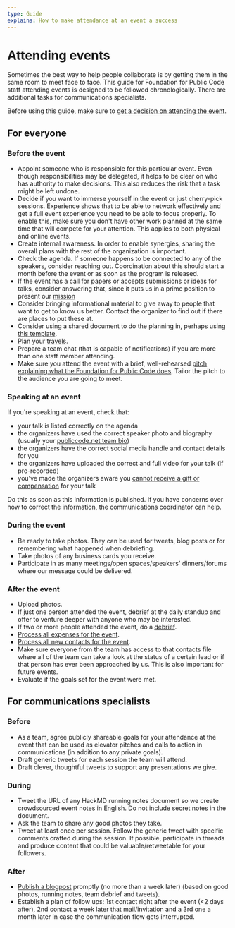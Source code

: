 ```yaml
---
type: Guide
explains: How to make attendance at an event a success
---
```


# Attending events

Sometimes the best way to help people collaborate is by getting them in the same room to meet face to face.
This guide for Foundation for Public Code staff attending events is designed to be followed chronologically.
There are additional tasks for communications specialists.

Before using this guide, make sure to [get a decision on attending the event](deciding-to-attend-events.md).

## For everyone

### Before the event

* Appoint someone who is responsible for this particular event. Even though responsibilities may be delegated, it helps to be clear on who has authority to make decisions. This also reduces the risk that a task might be left undone.
* Decide if you want to immerse yourself in the event or just cherry-pick sessions. Experience shows that to be able to network effectively and get a full event experience you need to be able to focus properly. To enable this, make sure you don't have other work planned at the same time that will compete for your attention. This applies to both physical and online events.
* Create internal awareness. In order to enable synergies, sharing the overall plans with the rest of the organization is important.
* Check the agenda. If someone happens to be connected to any of the speakers, consider reaching out. Coordination about this should start a month before the event or as soon as the program is released.
* If the event has a call for papers or accepts submissions or ideas for talks, consider answering that, since it puts us in a prime position to present our [mission](../../organization/mission.md)
* Consider bringing informational material to give away to people that want to get to know us better. Contact the organizer to find out if there are places to put these at.
* Consider using a shared document to do the planning in, perhaps using [this template](events-planning-template.md).
* Plan your [travels](../staff-information/travel.md).
* Prepare a team chat (that is capable of notifications) if you are more than one staff member attending.
* Make sure you attend the event with a brief, well-rehearsed [pitch explaining what the Foundation for Public Code does](../communication/pitching.md). Tailor the pitch to the audience you are going to meet.

### Speaking at an event

If you're speaking at an event, check that:

* your talk is listed correctly on the agenda
* the organizers have used the correct speaker photo and biography (usually your [publiccode.net team bio](https://publiccode.net/team/))
* the organizers have the correct social media handle and contact details for you
* the organizers have uploaded the correct and full video for your talk (if pre-recorded)
* you've made the organizers aware you [cannot receive a gift or compensation](../../organization/staff-code-of-conduct.md#receiving-gifts) for your talk

Do this as soon as this information is published. If you have concerns over how to correct the information, the communications coordinator can help.

### During the event

* Be ready to take photos. They can be used for tweets, blog posts or for remembering what happened when debriefing.
* Take photos of any business cards you receive.
* Participate in as many meetings/open spaces/speakers' dinners/forums where our message could be delivered.

### After the event

* Upload photos.
* If just one person attended the event, debrief at the daily standup and offer to venture deeper with anyone who may be interested.
* If two or more people attended the event, do a [debrief](../staff-meetings/event-debrief.md).
* [Process all expenses for the event](../staff-information/expense.md).
* [Process all new contacts for the event](process-contacts.md).
* Make sure everyone from the team has access to that contacts file where all of the team can take a look at the status of a certain lead or if that person has ever been approached by us. This is also important for future events.
* Evaluate if the goals set for the event were met.

## For communications specialists

### Before

* As a team, agree publicly shareable goals for your attendance at the event that can be used as elevator pitches and calls to action in communications (in addition to any private goals).
* Draft generic tweets for each session the team will attend.
* Draft clever, thoughtful tweets to support any presentations we give.

### During

* Tweet the URL of any HackMD running notes document so we create crowdsourced event notes in English. Do not include secret notes in the document.
* Ask the team to share any good photos they take.
* Tweet at least once per session. Follow the generic tweet with specific comments crafted during the session. If possible, participate in threads and produce content that could be valuable/retweetable for your followers.

### After

* [Publish a blogpost](https://github.com/publiccodenet/blog) promptly (no more than a week later) (based on good photos, running notes, team debrief and tweets).
* Establish a plan of follow ups: 1st contact right after the event (<2 days after), 2nd contact a week later that mail/invitation and a 3rd one a month later in case the communication flow gets interrupted.
